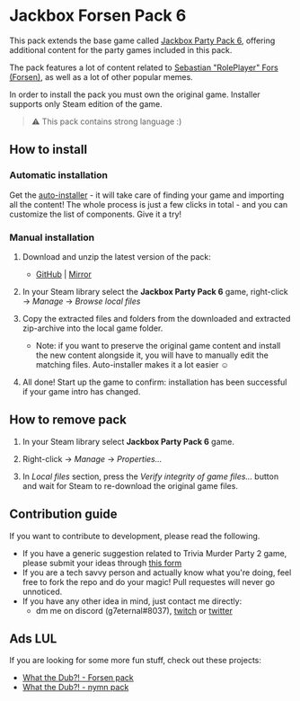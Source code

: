 # Jackbox Forsen Pack 6
This pack extends the base game called [Jackbox Party Pack 6](https://store.steampowered.com/app/1005300/The_Jackbox_Party_Pack_6/), offering additional content for the party games included in this pack.

The pack features a lot of content related to [Sebastian "RolePlayer" Fors (Forsen)](https://twitch.tv/forsen), as well as a lot of other popular memes.

In order to install the pack you must own the original game. Installer supports only Steam edition of the game.

> ⚠ This pack contains strong language :)

## How to install
### Automatic installation
Get the [auto-installer](https://github.com/g7eternal/jackbox-forsen-pack-6/releases/download/0.1.0/jackbox-forsen-pack-6.exe) - it will take care of finding your game and importing all the content! The whole process is just a few clicks in total - and you can customize the list of components. Give it a try!

### Manual installation
1. Download and unzip the latest version of the pack: 
    + [GitHub](https://github.com/g7eternal/jackbox-forsen-pack-6/releases/download/0.0.1/jackbox-forsen-pack-6.zip) | [Mirror](https://g7eternal.ru/misc/jackbox-forsen-pack-6.zip)

2. In your Steam library select the **Jackbox Party Pack 6** game, right-click -> _Manage_ -> _Browse local files_

3. Copy the extracted files and folders from the downloaded and extracted zip-archive into the local game folder.
    + Note: if you want to preserve the original game content and install the new content alongside it, you will have to manually edit the matching files. Auto-installer makes it a lot easier ☺

4. All done! Start up the game to confirm: installation has been successful if your game intro has changed.

## How to remove pack
1. In your Steam library select **Jackbox Party Pack 6** game.

2. Right-click -> _Manage_ -> _Properties..._

3. In _Local files_ section, press the _Verify integrity of game files..._ button and wait for Steam to re-download the original game files.

## Contribution guide
If you want to contribute to development, please read the following.

- If you have a generic suggestion related to Trivia Murder Party 2 game, please submit your ideas through [this form](https://docs.google.com/forms/d/e/1FAIpQLSf5cuUIGg3B3Zy3oScc2xhHXUreeJTzrasTCXgLtLXc8DPWNw/viewform)
- If you are a tech savvy person and actually know what you're doing, feel free to fork the repo and do your magic! Pull requestes will never go unnoticed.
- If you have any other idea in mind, just contact me directly:
    - dm me on discord (g7eternal#8037), [twitch](https://twitch.tv/g7eternal) or [twitter](https://twitter.com/g7_eternal)

## Ads LUL
If you are looking for some more fun stuff, check out these projects:
- [What the Dub?! - Forsen pack](https://github.com/g7eternal/wtd-forsen-pack)
- [What the Dub?! - nymn pack](https://github.com/badoge/wtd-nymn-pack)
